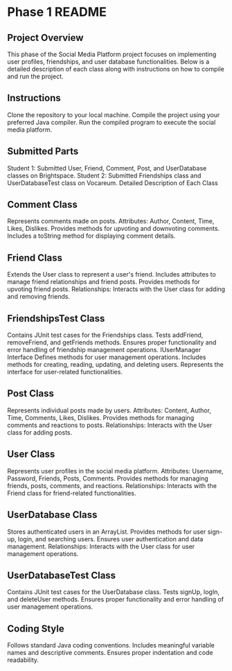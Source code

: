 # Phase 1 README

## Project Overview
This phase of the Social Media Platform project focuses on implementing user profiles, friendships, and user database functionalities. Below is a detailed description of each class along with instructions on how to compile and run the project.

## Instructions
Clone the repository to your local machine.
Compile the project using your preferred Java compiler.
Run the compiled program to execute the social media platform.

## Submitted Parts
Student 1: Submitted User, Friend, Comment, Post, and UserDatabase classes on Brightspace.
Student 2: Submitted Friendships class and UserDatabaseTest class on Vocareum.
Detailed Description of Each Class

## Comment Class
Represents comments made on posts.
Attributes: Author, Content, Time, Likes, Dislikes.
Provides methods for upvoting and downvoting comments.
Includes a toString method for displaying comment details.

## Friend Class
Extends the User class to represent a user's friend.
Includes attributes to manage friend relationships and friend posts.
Provides methods for upvoting friend posts.
Relationships: Interacts with the User class for adding and removing friends.

## FriendshipsTest Class
Contains JUnit test cases for the Friendships class.
Tests addFriend, removeFriend, and getFriends methods.
Ensures proper functionality and error handling of friendship management operations.
IUserManager Interface
Defines methods for user management operations.
Includes methods for creating, reading, updating, and deleting users.
Represents the interface for user-related functionalities.

## Post Class
Represents individual posts made by users.
Attributes: Content, Author, Time, Comments, Likes, Dislikes.
Provides methods for managing comments and reactions to posts.
Relationships: Interacts with the User class for adding posts.

## User Class
Represents user profiles in the social media platform.
Attributes: Username, Password, Friends, Posts, Comments.
Provides methods for managing friends, posts, comments, and reactions.
Relationships: Interacts with the Friend class for friend-related functionalities.

## UserDatabase Class
Stores authenticated users in an ArrayList.
Provides methods for user sign-up, login, and searching users.
Ensures user authentication and data management.
Relationships: Interacts with the User class for user management operations.

## UserDatabaseTest Class
Contains JUnit test cases for the UserDatabase class.
Tests signUp, logIn, and deleteUser methods.
Ensures proper functionality and error handling of user management operations.

## Coding Style
Follows standard Java coding conventions.
Includes meaningful variable names and descriptive comments.
Ensures proper indentation and code readability.





